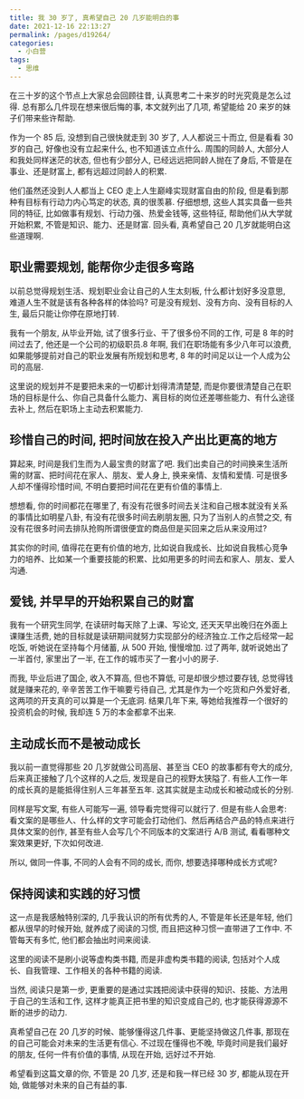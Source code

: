 ```yaml
---
title: 我 30 岁了, 真希望自己 20 几岁能明白的事
date: 2021-12-16 22:13:27
permalink: /pages/d19264/
categories:
  - 小白营
tags:
  - 思维
---
```


在三⼗岁的这个节点上⼤家总会回顾往昔, 认真思考⼆⼗来岁的时光究竟是怎么过得. 总有那么⼏件现在想来很后悔的事, 本⽂就列出了⼏项, 希望能给 20 来岁的妹⼦们带来些许帮助.

作为⼀个 85 后, 没想到⾃⼰很快就⾛到 30 岁了, ⼈⼈都说三⼗⽽⽴, 但是看看 30 岁的⾃⼰, 好像也没有⽴起来什么, 也不知道该⽴点什么. 周围的同龄⼈, ⼤部分⼈和我处同样迷茫的状态, 但也有少部分⼈, 已经远远把同龄⼈抛在了身后, 不管是在事业、还是财富上, 都有远超过同龄⼈的积累.

他们虽然还没到⼈⼈都当上 CEO ⾛上⼈⽣巅峰实现财富⾃由的阶段, 但是看到那种有⽬标有⾏动⼒内⼼笃定的状态, 真的很羡慕. 仔细想想, 这些⼈其实具备⼀些共同的特征, ⽐如做事有规划、⾏动⼒强、热爱⾦钱等, 这些特征, 帮助他们从⼤学就开始积累, 不管是知识、能⼒、还是财富. 回头看, 真希望⾃⼰ 20 ⼏岁就能明⽩这些道理啊.

## 职业需要规划, 能帮你少⾛很多弯路

以前总觉得规划⽣活、规划职业会让⾃⼰的⼈⽣太刻板, 什么都计划好多没意思, 难道⼈⽣不就是该有各种各样的体验吗? 可是没有规划、没有⽅向、没有⽬标的⼈⽣, 最后只能让你停在原地打转.

我有⼀个朋友, 从毕业开始, 试了很多⾏业、⼲了很多份不同的⼯作, 可是 8 年的时间过去了, 他还是⼀个公司的初级职员.8 年啊, 我们在职场能有多少⼋年可以浪费, 如果能够提前对⾃⼰的职业发展有所规划和思考, 8 年的时间⾜以让⼀个⼈成为公司的⾼层.

这⾥说的规划并不是要把未来的⼀切都计划得清清楚楚, ⽽是你要很清楚⾃⼰在职场的⽬标是什么、你⾃⼰具备什么能⼒、离⽬标的岗位还差哪些能⼒、有什么途径去补上, 然后在职场上主动去积累能⼒.

## 珍惜⾃⼰的时间, 把时间放在投⼊产出⽐更⾼的地⽅

算起来, 时间是我们⽣⽽为⼈最宝贵的财富了吧. 我们出卖⾃⼰的时间换来⽣活所需的财富、把时间花在家⼈、朋友、爱⼈身上, 换来亲情、友情和爱情. 可是很多⼈却不懂得珍惜时间, 不明⽩要把时间花在更有价值的事情上.

想想看, 你的时间都花在哪⾥了, 有没有花很多时间去关注和⾃⼰根本就没有关系的事情⽐如明星⼋卦, 有没有花很多时间去刷朋友圈, 只为了当别⼈的点赞之交, 有没有花很多时间去排队抢购所谓很便宜的商品但是买回来之后从来没⽤过?

其实你的时间, 值得花在更有价值的地⽅, ⽐如说⾃我成⻓、⽐如说⾃我核⼼竞争⼒的培养、⽐如某⼀个重要技能的积累、⽐如⽤更多的时间去和家⼈、朋友、爱⼈沟通.

## 爱钱, 并早早的开始积累⾃⼰的财富

我有⼀个研究⽣同学, 在读研时每天除了上课、写论⽂, 还天天早出晚归在外⾯上课赚⽣活费, 她的⽬标就是读研期间就努⼒实现部分的经济独⽴.⼯作之后经常⼀起吃饭, 听她说在坚持每个⽉储蓄, 从 500 开始, 慢慢增加. 过了两年, 就听说她出了⼀半⾸付, 家⾥出了⼀半, 在⼯作的城市买了⼀套⼩⼩的房⼦.

⽽我, 毕业后进了国企, 收⼊不算⾼, 但也不算低, 可是却很少想过要存钱, 总觉得钱就是赚来花的, ⾟⾟苦苦⼯作⼲嘛要亏待⾃⼰, 尤其是作为⼀个吃货和户外爱好者, 这两项的开⽀真的可以算是⼀个⽆底洞. 结果⼏年下来, 等她给我推荐⼀个很好的投资机会的时候, 我却连 5 万的本⾦都拿不出来.

## 主动成⻓⽽不是被动成⻓

我以前⼀直觉得那些 20 ⼏岁就做公司⾼层、甚⾄当 CEO 的故事都有夸⼤的成分, 后来真正接触了⼏个这样的⼈之后, 发现是⾃⼰的视野太狭隘了. 有些⼈⼯作⼀年的成⻓真的是能抵得住别⼈三年甚⾄五年. 这其实就是主动成⻓和被动成⻓的分别.

同样是写⽂案, 有些⼈可能写⼀遍, 领导看完觉得可以就⾏了. 但是有些⼈会思考: 看⽂案的是哪些⼈、什么样的⽂字可能会打动他们、然后再结合产品的特点来进⾏具体⽂案的创作, 甚⾄有些⼈会写⼏个不同版本的⽂案进⾏ A/B 测试, 看看哪种⽂案效果更好, 下次如何改进.

所以, 做同⼀件事, 不同的⼈会有不同的成⻓, ⽽你, 想要选择哪种成⻓⽅式呢?

## 保持阅读和实践的好习惯

这⼀点是我感触特别深的, ⼏乎我认识的所有优秀的⼈, 不管是年⻓还是年轻, 他们都从很早的时候开始, 就养成了阅读的习惯, ⽽且把这种习惯⼀直带进了⼯作中. 不管每天有多忙, 他们都会抽出时间来阅读.

这⾥的阅读不是刷⼩说等虚构类书籍, ⽽是⾮虚构类书籍的阅读, 包括对个⼈成⻓、⾃我管理、⼯作相关的各种书籍的阅读.

当然, 阅读只是第⼀步, 更重要的是通过实践把阅读中获得的知识、技能、⽅法⽤于⾃⼰的⽣活和⼯作, 这样才能真正把书⾥的知识变成⾃⼰的, 也才能获得源源不断的进步的动⼒.

真希望⾃⼰在 20 ⼏岁的时候、能够懂得这⼏件事、更能坚持做这⼏件事, 那现在的⾃⼰可能会对未来的⽣活更有信⼼. 不过现在懂得也不晚, 毕竟时间是我们最好的朋友, 任何⼀件有价值的事情, 从现在开始, 远好过不开始.

希望看到这篇⽂章的你, 不管是 20 ⼏岁, 还是和我⼀样已经 30 岁, 都能从现在开始, 做能够对未来的⾃⼰有益的事.
